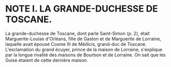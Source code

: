 # NOTE I. LA GRANDE-DUCHESSE DE TOSCANE.

La grande-duchesse de Toscane, dont parle Saint-Simon (p. 2), était
Marguerite-Louise d'Orléans, fille de Gaston et de Marguerite de Lorraine,
laquelle avait épousé Cosme III de Médicis, grand-duc de Toscane.
L'exclamation du grand écuyer, prince de la maison de Lorraine, s'explique par
la longue rivalité des maisons de Bourbon et de Lorraine. On sait que les
Guise étaient de cette dernière maison.
